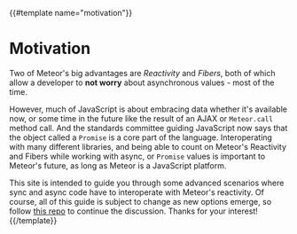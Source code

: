 {{#template name="motivation"}}
# Motivation
Two of Meteor's big advantages are *Reactivity* and *Fibers*, both of which
allow a developer to **not worry** about asynchronous values - most of the time.

However, much of JavaScript is about embracing data whether it's available now,
or some time in the future like the result of an AJAX or `Meteor.call`
method call. And the standards committee guiding JavaScript now says that the object called a
`Promise` is a core part of the language. Interoperating with many different libraries, and being able to count on Meteor's
Reactivity and Fibers while working with async, or `Promise` values is important to Meteor's future, as long as Meteor
is a JavaScript platform.

This site is intended to guide you through some advanced scenarios where sync and async code have to interoperate with Meteor's reactivity. Of course, all of this guide is subject to change as new options emerge, so follow [this repo](http://github.com/deanius/meteor-promise) to continue the discussion. Thanks for your interest!
{{/template}}
